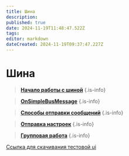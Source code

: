 ```yaml
---
title: Шина
description: 
published: true
date: 2024-11-19T11:48:47.522Z
tags: 
editor: markdown
dateCreated: 2024-11-19T09:37:47.227Z
---
```


# Шина


> **[Начало работы с шиной](/Documentation/Shina/StartShina)**
{.is-info}


> **[OnSimpleBusMessage](/Documentation/Shina/OnSimpleBusMessage)**
{.is-info}

> **[Способы отправки сообщений](/Documentation/Shina/MethodsOfSending)**
{.is-info}

> **[Отправка настроек](/Documentation/Shina/SendSettings)**
{.is-info}

> **[Групповая работа](/Documentation/Shina/GroupWork)**
{.is-info}

[Ссылка для скачивания тестовой ui](https://drive.google.com/file/d/1G3MaVka4Vpfh4y_oDBmllEbvca-uGJIb/view?usp=sharing)
